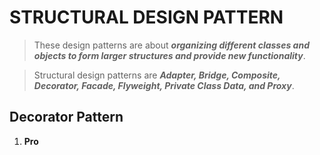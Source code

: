 # STRUCTURAL DESIGN PATTERN 

> These design patterns are about _**organizing different classes and objects to form larger structures and provide new functionality**_.

> Structural design patterns are _**Adapter, Bridge, Composite, Decorator, Facade, Flyweight, Private Class Data, and Proxy**_.


## Decorator Pattern 
1. **Pro**
<!--stackedit_data:
eyJoaXN0b3J5IjpbMTU3MzE3NjM4NiwxODM2NTEyNDYwLC03MD
YzNDk1MzhdfQ==
-->